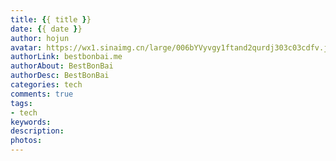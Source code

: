 ```yaml
---
title: {{ title }}
date: {{ date }}
author: hojun
avatar: https://wx1.sinaimg.cn/large/006bYVyvgy1ftand2qurdj303c03cdfv.jpg
authorLink: bestbonbai.me
authorAbout: BestBonBai
authorDesc: BestBonBai
categories: tech
comments: true
tags:
- tech
keywords:
description:
photos:
---
```

